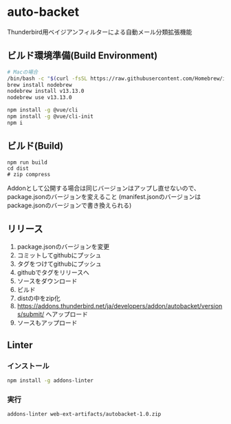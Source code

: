 # auto-backet
 Thunderbird用ベイジアンフィルターによる自動メール分類拡張機能

## ビルド環境準備(Build Environment)

```bash
# Macの場合
/bin/bash -c "$(curl -fsSL https://raw.githubusercontent.com/Homebrew/install/master/install.sh)"
brew install nodebrew
nodebrew install v13.13.0
nodebrew use v13.13.0
```

```bash
npm install -g @vue/cli
npm install -g @vue/cli-init
npm i
```

## ビルド(Build)

```
npm run build
cd dist
# zip compress
```

Addonとして公開する場合は同じバージョンはアップし直せないので、package.jsonのバージョンを変えること
(manifest.jsonのバージョンはpackage.jsonのバージョンで書き換えられる)

## リリース

1. package.jsonのバージョンを変更
2. コミットしてgithubにプッシュ
3. タグをつけてgithubにプッシュ
7. githubでタグをリリースへ
8. ソースをダウンロード
4. ビルド
5. distの中をzip化
6. https://addons.thunderbird.net/ja/developers/addon/autobacket/versions/submit/ へアップロード
9. ソースもアップロード


## Linter

### インストール

```bash
npm install -g addons-linter
```

### 実行

```bash
addons-linter web-ext-artifacts/autobacket-1.0.zip
```
